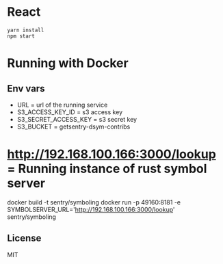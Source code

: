 # React

```
yarn install
npm start
```

# Running with Docker
## Env vars
- URL = url of the running service
- S3_ACCESS_KEY_ID = s3 access key
- S3_SECRET_ACCESS_KEY = s3 secret key
- S3_BUCKET = getsentry-dsym-contribs

# http://192.168.100.166:3000/lookup = Running instance of rust symbol server
docker build -t sentry/symboling
docker run -p 49160:8181 -e SYMBOLSERVER_URL='http://192.168.100.166:3000/lookup' sentry/symboling

## License
MIT
